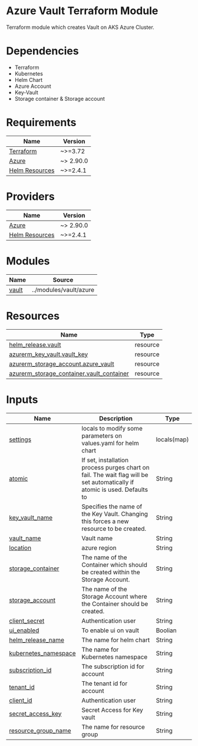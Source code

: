 # Azure Vault Terraform Module

Terraform module which creates Vault on AKS Azure Cluster.

# Dependencies

- Terraform
- Kubernetes
- Helm Chart
- Azure Account
- Key-Vault 
- Storage container & Storage account
# Requirements

| Name                                                                                                          | Version                                   |
|---------------------------------------------------------------------------------------------------------------|-------------------------------------------|
| [Terraform](https://github.com/startup-booster/devops/blob/main/terraform/modules/vault/azure/README.md)      | ~>=3.72                                   |
| [Azure](https://github.com/startup-booster/devops/blob/main/terraform/modules/vault/azure/README.md)          | ~> 2.90.0                                 |
| [Helm Resources](https://github.com/startup-booster/devops/blob/main/terraform/modules/vault/azure/README.md) | ~>=2.4.1                                  |

# Providers

| Name                                                                                                          | Version                                   |
|---------------------------------------------------------------------------------------------------------------|-------------------------------------------|
| [Azure](https://github.com/startup-booster/devops/blob/main/terraform/modules/vault/azure/README.md)          | ~> 2.90.0                                 |
| [Helm Resources](https://github.com/startup-booster/devops/blob/main/terraform/modules/vault/azure/README.md) | ~>=2.4.1                                  |

# Modules
| Name                                                                                       | Source |
|--------------------------------------------------------------------------------------------| ------ |
| [vault](https://github.com/startup-booster/devops/tree/main/terraform/modules/vault/azure) | ../modules/vault/azure |

# Resources
| Name                                                                                                                                   | Type     |
|----------------------------------------------------------------------------------------------------------------------------------------|----------|
| [helm_release.vault](https://github.com/startup-booster/devops/blob/main/terraform/modules/vault/azure/main.tf)                        | resource |
| [azurerm_key_vault.vault_key](https://github.com/startup-booster/devops/blob/main/terraform/modules/vault/azure/key_vault.tf)          | resource |
| [azurerm_storage_account.azure_vault](https://github.com/startup-booster/devops/blob/main/terraform/modules/vault/azure/blob.tf)       | resource |
| [azurerm_storage_container.vault_container](https://github.com/startup-booster/devops/blob/main/terraform/modules/vault/azure/blob.tf) | resource |

# Inputs


| Name                                                                                          | Description                                                                                                               | Type        |
|-----------------------------------------------------------------------------------------------|---------------------------------------------------------------------------------------------------------------------------|-------------|
| [settings](https://github.com/startup-booster/devops/blob/main/terraform/modules/vault/azure/variables.tf) | locals to modify some parameters on values.yaml for helm chart                                                            | locals(map) |
| [atomic](https://github.com/startup-booster/devops/blob/main/terraform/modules/vault/azure/variables.tf)                                                                                      | If set, installation process purges chart on fail. The wait flag will be set automatically if atomic is used. Defaults to | String      |
| [key_vault_name](https://github.com/startup-booster/devops/blob/main/terraform/modules/vault/azure/variables.tf)                                                                               | Specifies the name of the Key Vault. Changing this forces a new resource to be created.                                   | String      |
| [vault_name](https://github.com/startup-booster/devops/blob/main/terraform/modules/vault/azure/variables.tf)                                                                                   | Vault name                                                                                                                | String      |
| [location](https://github.com/startup-booster/devops/blob/main/terraform/modules/vault/azure/variables.tf)                                                                                     | azure region                                                                                                              | String      |
| [storage_container](https://github.com/startup-booster/devops/blob/main/terraform/modules/vault/azure/variables.tf)                                                                            | The name of the Container which should be created within the Storage Account.                                             | String      |
| [storage_account](https://github.com/startup-booster/devops/blob/main/terraform/modules/vault/azure/variables.tf)                                                                              | The name of the Storage Account where the Container should be created.                                                    | String      |
| [client_secret](https://github.com/startup-booster/devops/blob/main/terraform/modules/vault/azure/variables.tf)                                                                                | Authentication  user                                                                                                      | String      |
| [ui_enabled](https://github.com/startup-booster/devops/blob/main/terraform/modules/vault/azure/variables.tf)                                                                                   | To enable ui on vault                                                                                                     | Boolian     |
| [helm_release_name](https://github.com/startup-booster/devops/blob/main/terraform/modules/vault/azure/variables.tf)                                                                            | The name for helm chart                                                                                                   | String      |
| [kubernetes_namespace](https://github.com/startup-booster/devops/blob/main/terraform/modules/vault/azure/variables.tf)                                                                         | The name for Kubernetes namespace                                                                                         | String      |
| [subscription_id](https://github.com/startup-booster/devops/blob/main/terraform/modules/vault/azure/variables.tf)                                                                              | The subscription id for account                                                                                           | String      |
| [tenant_id](https://github.com/startup-booster/devops/blob/main/terraform/modules/vault/azure/variables.tf)                                                                                    | The tenant id for account                                                                                                 | String      |
| [client_id](https://github.com/startup-booster/devops/blob/main/terraform/modules/vault/azure/variables.tf)                                                                                    | Authentication  user                                                                                                      | String      |
| [secret_access_key](https://github.com/startup-booster/devops/blob/main/terraform/modules/vault/azure/variables.tf)                                                                            | Secret Access for Key vault                                                                                               | String      |
| [resource_group_name](https://github.com/startup-booster/devops/blob/main/terraform/modules/vault/azure/variables.tf)                                                                          | The name for resource group                                                                                               | String      |




